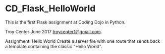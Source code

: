 # CD_Flask_HelloWorld
This is the first Flask assignment at Coding Dojo in Python. 

Troy Center June 2017 troycenter1@gmail.com. 

Assignment: Hello World
Create a server file with one route that sends back a template containing the classic "Hello World". 